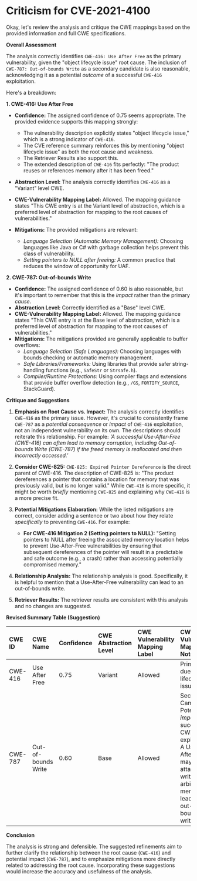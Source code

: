 # Criticism for CVE-2021-4100

Okay, let's review the analysis and critique the CWE mappings based on the provided information and full CWE specifications.

**Overall Assessment**

The analysis correctly identifies `CWE-416: Use After Free` as the primary vulnerability, given the "object lifecycle issue" root cause. The inclusion of `CWE-787: Out-of-bounds Write` as a secondary candidate is also reasonable, acknowledging it as a potential *outcome* of a successful `CWE-416` exploitation.

Here's a breakdown:

**1. CWE-416: Use After Free**

*   **Confidence:** The assigned confidence of 0.75 seems appropriate. The provided evidence supports this mapping strongly:

    *   The vulnerability description explicitly states "object lifecycle issue," which is a strong indicator of `CWE-416`.
    *   The CVE reference summary reinforces this by mentioning "object lifecycle issue" as both the root cause and weakness.
    *   The Retriever Results also support this.
    *   The extended description of `CWE-416` fits perfectly: "The product reuses or references memory after it has been freed."

*   **Abstraction Level:** The analysis correctly identifies `CWE-416` as a "Variant" level CWE.
*   **CWE-Vulnerability Mapping Label:** Allowed.  The mapping guidance states "This CWE entry is at the Variant level of abstraction, which is a preferred level of abstraction for mapping to the root causes of vulnerabilities."
*   **Mitigations:** The provided mitigations are relevant:
    *   *Language Selection (Automatic Memory Management):* Choosing languages like Java or C# with garbage collection helps prevent this class of vulnerability.
    *   *Setting pointers to NULL after freeing:* A common practice that reduces the window of opportunity for UAF.

**2. CWE-787: Out-of-bounds Write**

*   **Confidence:** The assigned confidence of 0.60 is also reasonable, but it's important to remember that this is the *impact* rather than the primary *cause*.
*   **Abstraction Level:** Correctly identified as a "Base" level CWE.
*   **CWE-Vulnerability Mapping Label:** Allowed. The mapping guidance states "This CWE entry is at the Base level of abstraction, which is a preferred level of abstraction for mapping to the root causes of vulnerabilities."
*   **Mitigations:**  The mitigations provided are generally applicable to buffer overflows:
    *   *Language Selection (Safe Languages):* Choosing languages with bounds checking or automatic memory management.
    *   *Safe Libraries/Frameworks:* Using libraries that provide safer string-handling functions (e.g., `SafeStr` or `Strsafe.h`).
    *   *Compiler/Runtime Protections:* Using compiler flags and extensions that provide buffer overflow detection (e.g., `/GS`, `FORTIFY_SOURCE`, StackGuard).

**Critique and Suggestions**

1.  **Emphasis on Root Cause vs. Impact:** The analysis correctly identifies `CWE-416` as the primary issue. However, it's crucial to consistently frame `CWE-787` as a *potential consequence* or *impact* of `CWE-416` exploitation, not an independent vulnerability on its own. The descriptions should reiterate this relationship. For example: *'A successful Use-After-Free (CWE-416) can often lead to memory corruption, including Out-of-bounds Write (CWE-787) if the freed memory is reallocated and then incorrectly accessed.'*

2.  **Consider CWE-825:** `CWE-825: Expired Pointer Dereference` is the direct parent of CWE-416. The description of CWE-825 is: "The product dereferences a pointer that contains a location for memory that was previously valid, but is no longer valid." While `CWE-416` is more specific, it might be worth *briefly* mentioning `CWE-825` and explaining why `CWE-416` is a more precise fit.

3.  **Potential Mitigations Elaboration:**  While the listed mitigations are correct, consider adding a sentence or two about how they relate *specifically* to preventing `CWE-416`.  For example:

    *   **For CWE-416 Mitigation 2 (Setting pointers to NULL):**  "Setting pointers to NULL after freeing the associated memory location helps to prevent Use-After-Free vulnerabilities by ensuring that subsequent dereferences of the pointer will result in a predictable and safe outcome (e.g., a crash) rather than accessing potentially compromised memory."

4.  **Relationship Analysis:** The relationship analysis is good. Specifically, it is helpful to mention that a Use-After-Free vulnerability can lead to an out-of-bounds write.

5.  **Retriever Results:** The retriever results are consistent with this analysis and no changes are suggested.

**Revised Summary Table (Suggestion)**

| CWE ID  | CWE Name              | Confidence | CWE Abstraction Level | CWE Vulnerability Mapping Label | CWE-Vulnerability Mapping Notes                                                                                                                                                                        |
| :------- | :-------------------- | :--------- | :---------------------- | :------------------------------ | :----------------------------------------------------------------------------------------------------------------------------------------------------------------------------------------------------- |
| CWE-416  | Use After Free        | 0.75       | Variant                | Allowed                       | Primary CWE due to object lifecycle issue.                                                                                                                                                               |
| CWE-787  | Out-of-bounds Write | 0.60       | Base                   | Allowed                       | Secondary Candidate; Potential *impact* of successful CWE-416 exploitation. A Use-After-Free may allow an attacker to write to arbitrary memory, leading to an out-of-bounds write. |

**Conclusion**

The analysis is strong and defensible. The suggested refinements aim to further clarify the relationship between the root cause (`CWE-416`) and potential impact (`CWE-787`), and to emphasize mitigations more directly related to addressing the root cause. Incorporating these suggestions would increase the accuracy and usefulness of the analysis.